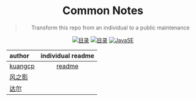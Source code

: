 <center>

# Common Notes
> Transform this repo from an individual to a public maintenance 

[![目录](https://img.shields.io/badge/note-Catalog-brightgreen.svg)](./SUMMARY.md)
[![目录](https://img.shields.io/badge/doc-Note-brightgreen.svg)](https://gitee.com/gin9/Memo/wikis/pages)
[![JavaSE](https://img.shields.io/badge/note-JavaSE-blue.svg)](./Java/JavaSE.md)

| author | individual  readme |
|:----|:----:|
| [kuangcp](https://gitee.com/gin9/) | [readme](/Readme_kuang.md) |
| [风之影](https://gitee.com/dragonhht/) | |
| [达尔](https://gitee.com/44miao/)| |

</center>